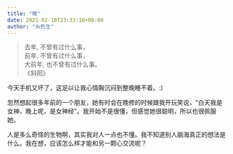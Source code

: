 ```yaml
---
title: "晚"
date: 2021-02-18T23:33:16+08:00
author: "糸色生"
---
```

> 去年,
> 不曾有过什么事，  
> 前年,
> 不曾有过什么事，  
> 大前年,
> 也不曾有过什么事。  
> 《斜阳》


今天手机又坏了，这足以让我心情胸沉闷到整晚睡不着。:)

忽然想起很多年前的一个朋友，她有时会在晚修的时候跟我开玩笑说，“白天我是女神，晚上呢，是女神经”。我开始不是很懂，但感觉她很聪明，所以也很佩服她。

人是多么奇怪的生物啊，其实我对人一点也不懂。我不知道别人脑海真正的想法是什么。我在想，应该怎么样才能和另一颗心交流呢？
